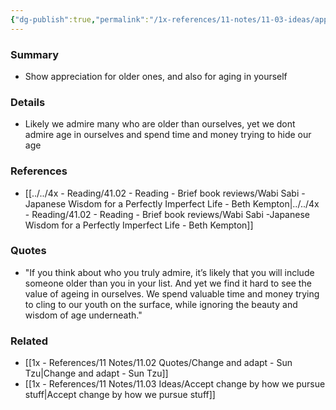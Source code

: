 ```yaml
---
{"dg-publish":true,"permalink":"/1x-references/11-notes/11-03-ideas/appreciate-older-ones/","title":"Appreciate older ones","created":"2022-11-08T18:10:13.000+03:00","updated":"2024-02-14T20:18:36.089+03:00"}
---
```



### Summary
- Show appreciation for older ones, and also for aging in yourself

### Details
- Likely we admire many who are older than ourselves, yet we dont admire age in ourselves and spend time and money trying to hide our age

### References
- [[../../4x - Reading/41.02 - Reading - Brief book reviews/Wabi Sabi -Japanese Wisdom for a Perfectly Imperfect Life - Beth Kempton\|../../4x - Reading/41.02 - Reading - Brief book reviews/Wabi Sabi -Japanese Wisdom for a Perfectly Imperfect Life - Beth Kempton]]

### Quotes
- "If you think about who you truly admire, it’s likely that you will include someone older than you in your list. And yet we find it hard to see the value of ageing in ourselves. We spend valuable time and money trying to cling to our youth on the surface, while ignoring the beauty and wisdom of age underneath."

### Related
- [[1x - References/11 Notes/11.02 Quotes/Change and adapt - Sun Tzu\|Change and adapt - Sun Tzu]]
- [[1x - References/11 Notes/11.03 Ideas/Accept change by how we pursue stuff\|Accept change by how we pursue stuff]]
